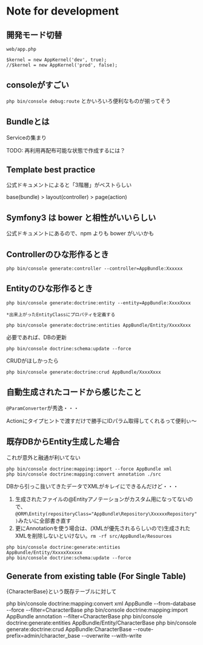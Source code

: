 Note for development
===

## 開発モード切替

```
web/app.php

$kernel = new AppKernel('dev', true);
//$kernel = new AppKernel('prod', false);
```

## consoleがすごい

`php bin/console debug:route` とかいろいろ便利なものが揃ってそう

## Bundleとは

Serviceの集まり

TODO: 再利用再配布可能な状態で作成するには？

## Template best practice 

公式ドキュメントによると「3階層」がベストらしい

base(bundle) > layout(controller) > page(action)

## Symfony3 は bower と相性がいいらしい

公式ドキュメントにあるので、npm よりも bower がいいかも

## Controllerのひな形作るとき

```
php bin/console generate:controller --controller=AppBundle:Xxxxxx
```

## Entityのひな形作るとき

```
php bin/console generate:doctrine:entity --entity=AppBundle:XxxxXxxx

*出来上がったEntityClassにプロパティを定義する

php bin/console generate:doctrine:entities AppBundle/Entity/XxxxXxxx
```

必要であれば、DBの更新

```
php bin/console doctrine:schema:update --force
```

CRUDがほしかったら

```
php bin/console generate:doctrine:crud AppBundle/XxxxXxxx
```

## 自動生成されたコードから感じたこと

`@ParamConverter`が秀逸・・・

Actionにタイプヒントで渡すだけで勝手にIDパラム取得してくれるって便利ぃ～

## 既存DBからEntity生成した場合

これが意外と融通が利いてない

```
php bin/console doctrine:mapping:import --force AppBundle xml
php bin/console doctrine:mapping:convert annotation ./src
```

DBから引っこ抜いてきたデータでXMLがキレイにできるんだけど・・・

1. 生成されたファイルの@Entityアノテーションがカスタム用になってないので、`@ORM\Entity(repositoryClass="AppBundle\Repository\XxxxxxRepository")`みたいに全部書き直す
2. 更にAnnotationを使う場合は、(XMLが優先されるらしいので)生成されたXMLを削除しないといけない。`rm -rf src/AppBundle/Resources`

```
php bin/console doctrine:generate:entities AppBundle/Entity/XxxxxXxxxxx
php bin/console doctrine:schema:update --force
```

## Generate from existing table (For Single Table)

{CharacterBase}という既存テーブルに対して

php bin/console doctrine:mapping:convert xml AppBundle --from-database --force --filter=CharacterBase
php bin/console doctrine:mapping:import AppBundle annotation --filter=CharacterBase
php bin/console doctrine:generate:entities AppBundle/Entity/CharacterBase
php bin/console generate:doctrine:crud AppBundle:CharacterBase --route-prefix=admin/character_base --overwrite --with-write
